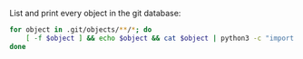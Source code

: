 List and print every object in the git database:
```bash
for object in .git/objects/**/*; do
    [ -f $object ] && echo $object && cat $object | python3 -c "import zlib;import sys; a = sys.stdin.buffer.read();print(zlib.decompress(a))" && echo
done
```


